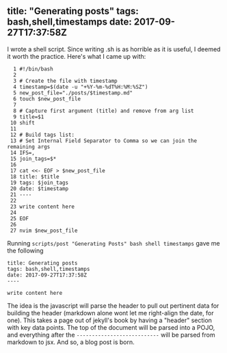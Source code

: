 title: "Generating posts"
tags: bash,shell,timestamps
date: 2017-09-27T17:37:58Z
----

I wrote a shell script.  Since writing .sh is as horrible as it is useful, I deemed it worth the practice.  Here's what I came up with:

```
  1 #!/bin/bash
  2
  3 # Create the file with timestamp
  4 timestamp=$(date -u "+%Y-%m-%dT%H:%M:%SZ")
  5 new_post_file="./posts/$timestamp.md"
  6 touch $new_post_file
  7
  8 # Capture first argument (title) and remove from arg list
  9 title=$1
 10 shift
 11
 12 # Build tags list:
 13 # Set Internal Field Separator to Comma so we can join the remaining args
 14 IFS=,
 15 join_tags=$*
 16
 17 cat <<- EOF > $new_post_file
 18 title: $title
 19 tags: $join_tags
 20 date: $timestamp
 21 ----
 22
 23 write content here
 24
 25 EOF
 26
 27 nvim $new_post_file
 ```

Running `scripts/post "Generating Posts" bash shell timestamps` gave me the following

```
title: Generating posts
tags: bash,shell,timestamps
date: 2017-09-27T17:37:58Z
----

write content here
```

The idea is the javascript will parse the header to pull out pertinent data for building the header (markdown alone wont let me right-align the date, for one).  This takes a page out of jekyll's book by having a "header" section with key data points.  The top of the document will be parsed into a POJO, and everything after the `---------------------------` will be parsed from markdown to jsx.  And so, a blog post is born.
